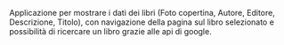 Applicazione per mostrare i dati dei libri (Foto copertina, Autore, Editore, Descrizione, Titolo), con navigazione della pagina sul libro selezionato e possibilità di ricercare un libro grazie alle api di google.
